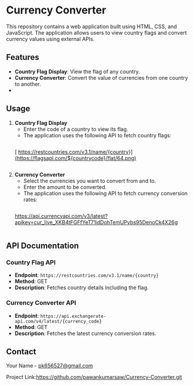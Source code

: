 # Currency Converter

This repository contains a web application built using HTML, CSS, and JavaScript. The application allows users to view country flags and convert currency values using external APIs.

## Features

- **Country Flag Display**: View the flag of any country.
- **Currency Converter**: Convert the value of currencies from one country to another.
- 
## Usage

1. **Country Flag Display**
   - Enter the code of a country to view its flag.
   - The application uses the following API to fetch country flags:
     ```plaintext
   [  https://restcountries.com/v3.1/name/{country}](https://flagsapi.com/${countrycode}/flat/64.png)
     ```

2. **Currency Converter**
   - Select the currencies you want to convert from and to.
   - Enter the amount to be converted.
   - The application uses the following API to fetch currency conversion rates:
     ```plaintext
   https://api.currencyapi.com/v3/latest?apikey=cur_live_XKB4tFGFfYeT71idDohTemUPvbs95DenoCk4X26g
     ```

## API Documentation

### Country Flag API

- **Endpoint**: `https://restcountries.com/v3.1/name/{country}`
- **Method**: GET
- **Description**: Fetches country details including the flag.

### Currency Converter API

- **Endpoint**: `https://api.exchangerate-api.com/v4/latest/{currency_code}`
- **Method**: GET
- **Description**: Fetches the latest currency conversion rates.

## Contact

Your Name - pk656527@gmail.com

Project Link:https://github.com/pawankumarsaw/Currency-Converter.git

